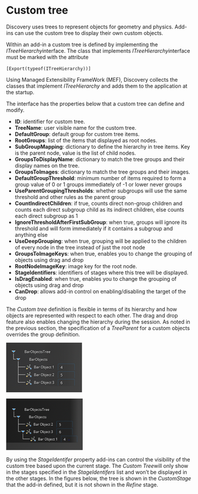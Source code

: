 # Custom tree

Discovery uses trees to represent objects for geometry and physics. Add-ins can use the custom tree to display their own custom objects.

Within an add-in a custom tree is defined by implementing the *ITreeHierarchy*interface. The class that implements *ITreeHierarchy*interface must be marked with the attribute

``` {#codeblock_v3r_24k_ntb}
[Export(typeof(ITreeHierarchy))] 
```

Using Managed Extensibility FrameWork \(MEF\), Discovery collects the classes that implement *ITreeHierarchy* and adds them to the application at the startup.

The interface has the properties below that a custom tree can define and modify.

-   **ID**: identifier for custom tree.
-   **TreeName**: user visible name for the custom tree.
-   **DefaultGroup**: default group for custom tree items.
-   **RootGroups**: list of the items that displayed as root nodes.
-   **SubGroupMapping**: dictionary to define the hierarchy in tree items. Key is the parent node, value is the list of child nodes.
-   **GroupsToDisplayName**: dictionary to match the tree groups and their display names on the tree.
-   **GroupsToImages**: dictionary to match the tree groups and their images.
-   **DefaultGroupThreshold**: minimum number of items required to form a group value of 0 or 1 groups immediately of -1 or lower never groups
-   **UseParentGroupingThresholds**: whether subgroups will use the same threshold and other rules as the parent group
-   **CountIndirectChildren**: if true, counts direct non-group children and counts each direct subgroup child as its indirect children, else counts each direct subgroup as 1
-   **IgnoreThresholdAfterFirstSubGroup**: when true, groups will ignore its threshold and will form immediately if it contains a subgroup and anything else
-   **UseDeepGrouping**: when true, grouping will be applied to the children of every node in the tree instead of just the root node
-   **GroupsToImageKeys**: when true, enables you to change the grouping of objects using drag and drop
-   **RootNodeImageKey**: image key for the root node.
-   **StageIdentifiers**: identifiers of stages where this tree will be displayed.
-   **IsDragEnabled**: when true, enables you to change the grouping of objects using drag and drop
-   **CanDrop**: allows add-in control on enabling/disabling the target of the drop

The *Custom tree* definition is flexible in terms of its hierarchy and how objects are represented with respect to each other. The drag and drop feature also enables changing the hierarchy during the session. As noted in the previous section, the specification of a *TreeParent* for a custom objects overrides the group definition.

![](../../../../images/custom_tree_1.png "Custom objects are organized in linear form.")

![](../../../../images/custom_tree_2.png "Object 1 is nested into object 3.")

By using the *StageIdentifer* property add-ins can control the visibility of the custom tree based upon the current stage. The *Custom Tree*will only show in the stages specified in the *StageIdentifers* list and won’t be displayed in the other stages. In the figures below, the tree is shown in the *CustomStage* that the add-in defined, but it is not shown in the *Refine* stage.

